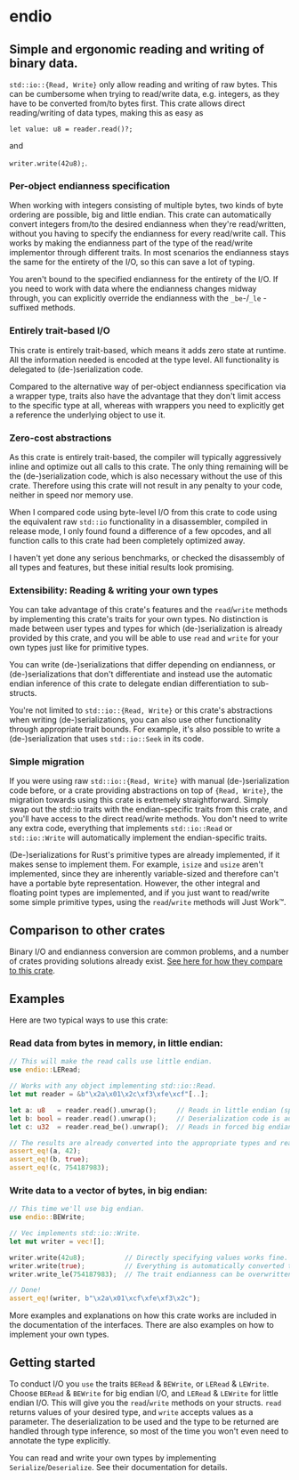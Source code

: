 
# endio

## Simple and ergonomic reading and writing of binary data.

`std::io::{Read, Write}` only allow reading and writing of raw bytes. This can be cumbersome when trying to read/write data, e.g. integers, as they have to be converted from/to bytes first.
This crate allows direct reading/writing of data types, making this as easy as

`let value: u8 = reader.read()?;`

and

`writer.write(42u8);`.

### Per-object endianness specification

When working with integers consisting of multiple bytes, two kinds of byte ordering are possible, big and little endian. This crate can automatically convert integers from/to the desired endianness when they're read/written, without you having to specify the endianness for every read/write call. This works by making the endianness part of the type of the read/write implementor through different traits. In most scenarios the endianness stays the same for the entirety of the I/O, so this can save a lot of typing.

You aren't bound to the specified endianness for the entirety of the I/O. If you need to work with data where the endianness changes midway through, you can explicitly override the endianness with the `_be`-/`_le` -suffixed methods.

### Entirely trait-based I/O

This crate is entirely trait-based, which means it adds zero state at runtime. All the information needed is encoded at the type level. All functionality is delegated to (de-)serialization code.

Compared to the alternative way of per-object endianness specification via a wrapper type, traits also have the advantage that they don't limit access to the specific type at all, whereas with wrappers you need to explicitly get a reference the underlying object to use it.

### Zero-cost abstractions

As this crate is entirely trait-based, the compiler will typically aggressively inline and optimize out all calls to this crate. The only thing remaining will be the (de-)serialization code, which is also necessary without the use of this crate. Therefore using this crate will not result in any penalty to your code, neither in speed nor memory use.

When I compared code using byte-level I/O from this crate to code using the equivalent raw `std::io` functionality in a disassembler, compiled in release mode, I only found found a difference of a few opcodes, and all function calls to this crate had been completely optimized away.

I haven't yet done any serious benchmarks, or checked the disassembly of all types and features, but these initial results look promising.

### Extensibility: Reading & writing your own types

You can take advantage of this crate's features and the `read`/`write` methods by implementing this crate's traits for your own types. No distinction is made between user types and types for which (de-)serialization is already provided by this crate, and you will be able to use `read` and `write` for your own types just like for primitive types.

You can write (de-)serializations that differ depending on endianness, or (de-)serializations that don't differentiate and instead use the automatic endian inference of this crate to delegate endian differentiation to sub-structs.

You're not limited to `std::io::{Read, Write}` or this crate's abstractions when writing (de-)serializations, you can also use other functionality through appropriate trait bounds. For example, it's also possible to write a (de-)serialization that uses `std::io::Seek` in its code.

### Simple migration

If you were using raw `std::io::{Read, Write}` with manual (de-)serialization code before, or a crate providing abstractions on top of `{Read, Write}`, the migration towards using this crate is extremely straightforward. Simply swap out the std::io traits with the endian-specific traits from this crate, and you'll have access to the direct read/write methods. You don't need to write any extra code, everything that implements `std::io::Read` or `std::io::Write` will automatically implement the endian-specific traits.

(De-)serializations for Rust's primitive types are already implemented, if it makes sense to implement them. For example, `isize` and `usize` aren't implemented, since they are inherently variable-sized and therefore can't have a portable byte representation. However, the other integral and floating point types are implemented, and if you just want to read/write some simple primitive types, using the `read`/`write` methods will Just Work™.

## Comparison to other crates

Binary I/O and endianness conversion are common problems, and a number of crates providing solutions already exist. [See here for how they compare to this crate](https://bitbucket.org/lcdr/endio/src/tip/Comparison.md).

## Examples

Here are two typical ways to use this crate:

### Read data from bytes in memory, in little endian:

```rust
// This will make the read calls use little endian.
use endio::LERead;

// Works with any object implementing std::io::Read.
let mut reader = &b"\x2a\x01\x2c\xf3\xfe\xcf"[..];

let a: u8   = reader.read().unwrap();     // Reads in little endian (specified by trait).
let b: bool = reader.read().unwrap();     // Deserialization code is automatically inferred.
let c: u32  = reader.read_be().unwrap();  // Reads in forced big endian.

// The results are already converted into the appropriate types and ready for use.
assert_eq!(a, 42);
assert_eq!(b, true);
assert_eq!(c, 754187983);
```

### Write data to a vector of bytes, in big endian:

```rust
// This time we'll use big endian.
use endio::BEWrite;

// Vec implements std::io::Write.
let mut writer = vec![];

writer.write(42u8);          // Directly specifying values works fine.
writer.write(true);          // Everything is automatically converted to bytes.
writer.write_le(754187983);  // The trait endianness can be overwritten if necessary.

// Done!
assert_eq!(writer, b"\x2a\x01\xcf\xfe\xf3\x2c");
```

More examples and explanations on how this crate works are included in the documentation of the interfaces.
There are also examples on how to implement your own types.

## Getting started

To conduct I/O you `use` the traits `BERead` & `BEWrite`, or `LERead` & `LEWrite`. Choose `BERead` & `BEWrite` for big endian I/O, and `LERead` & `LEWrite` for little endian I/O. This will give you the `read`/`write` methods on your structs. `read` returns values of your desired type, and `write` accepts values as a parameter. The deserialization to be used and the type to be returned are handled through type inference, so most of the time you won't even need to annotate the type explicitly.

You can read and write your own types by implementing `Serialize`/`Deserialize`. See their documentation for details.
